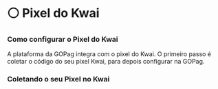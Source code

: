 # ⚪ Pixel do Kwai

### Como configurar o Pixel do Kwai

A plataforma da GOPag integra com o pixel do Kwai. O primeiro passo é coletar o código do seu pixel Kwai, para depois configurar na GOPag.

### Coletando o seu Pixel no Kwai

